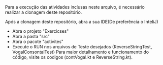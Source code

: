 Para a execução das atividades inclusas neste arquivo, é necessário realizar a clonagem deste repositório.

Após a clonagem deste repositório, abra a sua IDE(De preferência o InteliJ)
 - Abra o projeto "Exercicses"
 - Abra a pasta "src"
 - Abra o pacote "activites"
 - Execute o RUN nos arquivos de Teste desejados (ReverseStringTest, VogalConsontalTest)
Para maior detalhamento e funcionamento do código, visite os codigos (contVogal.kt e ReverseString.kt).

